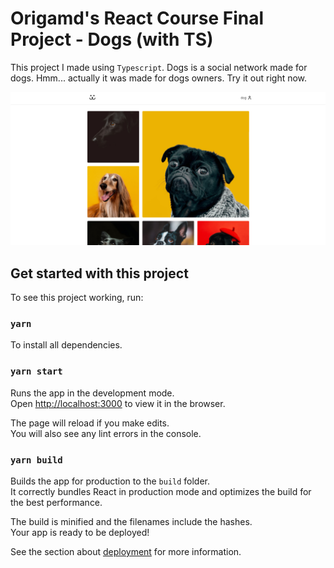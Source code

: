 # Origamd's React Course Final Project - Dogs (with TS)

This project I made using `Typescript`.
Dogs is a social network made for dogs. Hmm... actually it was made for dogs owners. Try it out right now.

![Dogs](dogs.jpg)

## Get started with this project

To see this project working, run:

### `yarn`

To install all dependencies.

### `yarn start`

Runs the app in the development mode.\
Open [http://localhost:3000](http://localhost:3000) to view it in the browser.

The page will reload if you make edits.\
You will also see any lint errors in the console.

### `yarn build`

Builds the app for production to the `build` folder.\
It correctly bundles React in production mode and optimizes the build for the best performance.

The build is minified and the filenames include the hashes.\
Your app is ready to be deployed!

See the section about [deployment](https://facebook.github.io/create-react-app/docs/deployment) for more information.
